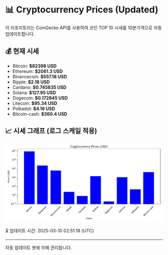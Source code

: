 
# 📊 Cryptocurrency Prices (Updated)

이 리포지토리는 CoinGecko API를 사용하여 코인 TOP 10 시세를 10분가격으로 자동 업데이트합니다.

## 💰 현재 시세
- Bitcoin: **$82398 USD**
- Ethereum: **$2061.3 USD**
- Binancecoin: **$557.18 USD**
- Ripple: **$2.18 USD**
- Cardano: **$0.745835 USD**
- Solana: **$127.95 USD**
- Dogecoin: **$0.172845 USD**
- Litecoin: **$95.34 USD**
- Polkadot: **$4.16 USD**
- Bitcoin-cash: **$360.4 USD**

## 📈 시세 그래프 (로그 스케일 적용)
![Crypto Prices](crypto_prices.png)

⏳ 업데이트 시간: 2025-03-10 02:51:18 (UTC)

---
자동 업데이트 봇에 의해 관리됩니다.

